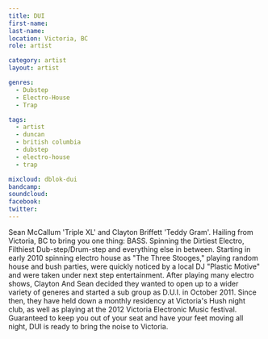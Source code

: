 ```yaml
---
title: DUI
first-name:
last-name:
location: Victoria, BC
role: artist

category: artist
layout: artist

genres:
  - Dubstep
  - Electro-House
  - Trap

tags:
  - artist
  - duncan
  - british columbia
  - dubstep
  - electro-house
  - trap

mixcloud: dblok-dui
bandcamp:
soundcloud:
facebook:
twitter:
---
```

Sean McCallum 'Triple XL' and Clayton Briffett 'Teddy Gram'. Hailing from Victoria, BC to bring you one thing: BASS. Spinning the Dirtiest Electro, Filthiest Dub-step/Drum-step and everything else in between. Starting in early 2010 spinning electro house as "The Three Stooges," playing random house and bush parties, were quickly noticed by a local DJ "Plastic Motive" and were taken under next step entertainment. After playing many electro shows, Clayton And Sean decided they wanted to open up to a wider variety of generes and started a sub group as D.U.I. in October 2011. Since then, they have held down a monthly residency at Victoria's Hush night club, as well as playing at the 2012 Victoria Electronic Music festival. Guaranteed to keep you out of your seat and have your feet moving all night, DUI is ready to bring the noise to Victoria.